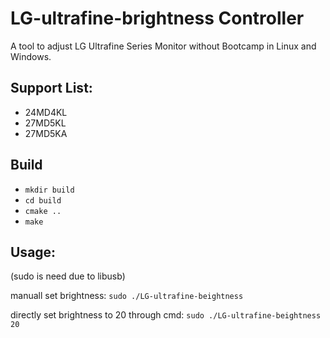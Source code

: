 # LG-ultrafine-brightness Controller
A tool to adjust LG Ultrafine Series Monitor without Bootcamp in Linux and Windows.

## Support List:
* 24MD4KL
* 27MD5KL
* 27MD5KA

## Build
* `mkdir build`
* `cd build`
* `cmake ..`
* `make`
## Usage:
(sudo is need due to libusb)

manuall set brightness: `sudo ./LG-ultrafine-beightness`

directly set brightness to 20 through cmd: `sudo ./LG-ultrafine-beightness 20`


